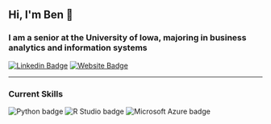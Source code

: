 ## Hi, I'm Ben 👋

### I am a senior at the University of Iowa, majoring in business analytics and information systems

[![Linkedin Badge](https://img.shields.io/badge/-LinkedIn-0e76a8?style=flat-square&logo=Linkedin&logoColor=white)](https://linkedin.com/in/ben-onderick) [![Website Badge](https://img.shields.io/badge/Website-3b5998?style=flat-square&logo=google-chrome&logoColor=white)](https://benonderick.com)

---

### Current Skills

![Python badge](https://img.shields.io/static/v1?message=Python&logo=Python&labelColor=3776AB&color=3776AB&logoColor=white&label=%20&style=for-the-badge) ![R Studio badge](https://img.shields.io/static/v1?message=R%20Studio&logo=RStudio&labelColor=75AADB&color=75AADB&logoColor=white&label=%20&style=for-the-badge) ![Microsoft Azure badge](https://img.shields.io/static/v1?message=Azure&logo=Microsoft%20Azure&labelColor=0078D4&color=0078D4&logoColor=white&label=%20&style=for-the-badge) 



